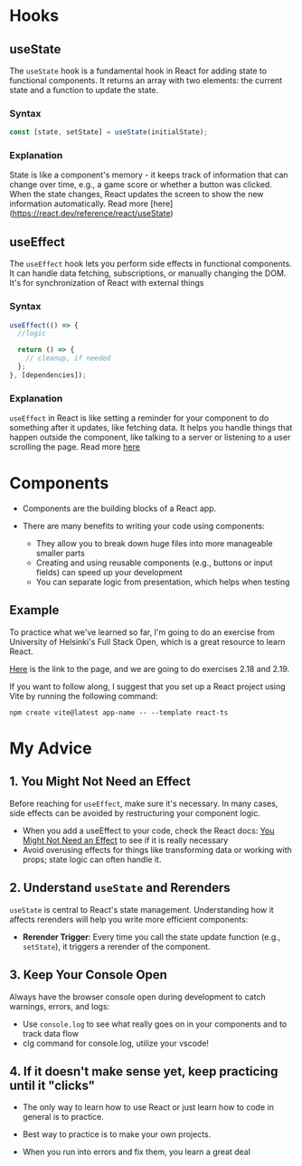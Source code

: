 # Hooks

## useState

The `useState` hook is a fundamental hook in React for adding state to functional components. It returns an array with two elements: the current state and a function to update the state.

### Syntax

```jsx
const [state, setState] = useState(initialState);
```

### Explanation

State is like a component's memory - it keeps track of information that can change over time, e.g., a game score or whether a button was clicked. When the state changes, React updates the screen to show the new information automatically. Read more [here] (https://react.dev/reference/react/useState)

## useEffect

The `useEffect` hook lets you perform side effects in functional components. It can handle data fetching, subscriptions, or manually changing the DOM. It's for synchronization of React with external things

### Syntax

```jsx
useEffect(() => {
  //logic

  return () => {
    // cleanup, if needed
  };
}, [dependencies]);
```

### Explanation

`useEffect` in React is like setting a reminder for your component to do something after it updates, like fetching data. It helps you handle things that happen outside the component, like talking to a server or listening to a user scrolling the page. Read more [here](https://react.dev/reference/react/useEffect)

# Components

- Components are the building blocks of a React app.

- There are many benefits to writing your code using components:

  - They allow you to break down huge files into more manageable smaller parts
  - Creating and using reusable components (e.g., buttons or input fields) can speed up your development
  - You can separate logic from presentation, which helps when testing

## Example

To practice what we've learned so far, I'm going to do an exercise from University of Helsinki's Full Stack Open, which is a great resource to learn React.

[Here](https://fullstackopen.com/en/part2/adding_styles_to_react_app) is the link to the page, and we are going to do exercises 2.18 and 2.19.

If you want to follow along, I suggest that you set up a React project using Vite by running the following command:

```
npm create vite@latest app-name -- --template react-ts
```

# My Advice

## 1. You Might Not Need an Effect

Before reaching for `useEffect`, make sure it's necessary. In many cases, side effects can be avoided by restructuring your component logic.

- When you add a useEffect to your code, check the React docs: [You Might Not Need an Effect](https://react.dev/learn/you-might-not-need-an-effect) to see if it is really necessary
- Avoid overusing effects for things like transforming data or working with props; state logic can often handle it.

## 2. Understand `useState` and Rerenders

`useState` is central to React's state management. Understanding how it affects rerenders will help you write more efficient components:

- **Rerender Trigger**: Every time you call the state update function (e.g., `setState`), it triggers a rerender of the component.

## 3. Keep Your Console Open

Always have the browser console open during development to catch warnings, errors, and logs:

- Use `console.log` to see what really goes on in your components and to track data flow
- clg command for console.log, utilize your vscode!

## 4. If it doesn't make sense yet, keep practicing until it "clicks"

- The only way to learn how to use React or just learn how to code in general is to practice.

- Best way to practice is to make your own projects.

- When you run into errors and fix them, you learn a great deal
